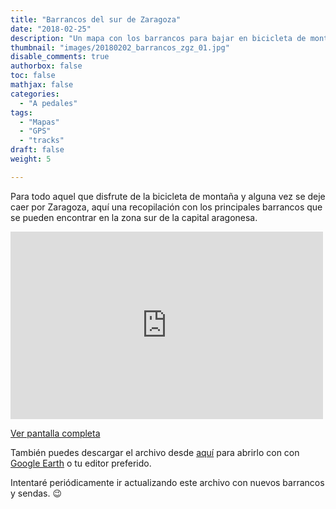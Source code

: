 ```yaml
---
title: "Barrancos del sur de Zaragoza"
date: "2018-02-25"
description: "Un mapa con los barrancos para bajar en bicicleta de montaña por el sur de la capital aragonesa"
thumbnail: "images/20180202_barrancos_zgz_01.jpg"
disable_comments: true
authorbox: false
toc: false
mathjax: false
categories:
  - "A pedales"
tags:
  - "Mapas"
  - "GPS"
  - "tracks"
draft: false
weight: 5

---
```

Para todo aquel que disfrute de la bicicleta de montaña y alguna vez se deje caer por Zaragoza, aquí una recopilación con los principales barrancos que se pueden encontrar en la zona sur de la capital aragonesa.

<iframe width="500px" height="300px" frameBorder="0" src="https://umap.openstreetmap.fr/es/map/barrancos-de-zaragoza_241825?scaleControl=false&miniMap=false&scrollWheelZoom=false&zoomControl=true&allowEdit=false&moreControl=true&searchControl=null&tilelayersControl=null&embedControl=null&datalayersControl=true&onLoadPanel=undefined&captionBar=false"></iframe><p><a href="https://umap.openstreetmap.fr/es/map/barrancos-de-zaragoza_241825">Ver pantalla completa</a></p>

También puedes descargar el archivo desde [aquí][1] para abrirlo con con [Google Earth][2] o tu editor preferido.

Intentaré periódicamente ir actualizando este archivo con nuevos barrancos y sendas. 😉

[1]: /files/brrzgz.gpx
[2]: https://www.google.es/intl/es_es/earth/download/ge/agree.html